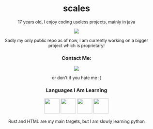<h1 align="center">scales</h1>
<div align="center">
  <p>17 years old, I enjoy coding useless projects, mainly in java</p>
  <a href="https://github.com/scales-dev/Java-3D-Rendering"><img src="https://img.shields.io/badge/Cool_Repo-FFFFFF?style=for-the-badge&logo=github&logoColor=black"></a>
  <p>Sadly my only public repo as of now, I am currently working on a bigger project which is proprietary!</p>
</div>

<div align="center">
  <h3>Contact Me:</h3>
  <a href="mailto:jackscales2007@outlook.com"><img src="https://img.shields.io/badge/Email-6495ED?style=for-the-badge&logo=gmail&logoColor=white"></a>
  <p>or don't if you hate me :(</p>
</div>

<div align="center">
  <h3>Languages I Am Learning</h3>
  <img src="https://raw.githubusercontent.com/get-icon/geticon/refs/heads/master/icons/java.svg" width=50>
  <img src="https://raw.githubusercontent.com/get-icon/geticon/master/icons/html-5.svg" width=50>
  <img src="https://raw.githubusercontent.com/get-icon/geticon/refs/heads/master/icons/rust.svg" width=50>
  <img src="https://raw.githubusercontent.com/get-icon/geticon/master/icons/python.svg" width=50>
  <p>Rust and HTML are my main targets, but I am slowly learning python</p>
</div>
